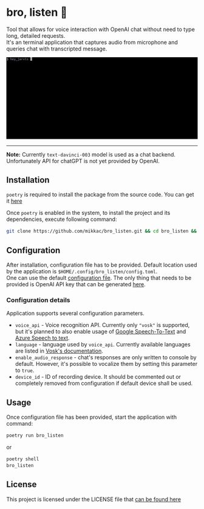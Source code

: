 # bro, listen 🤖
Tool that allows for voice interaction with OpenAI chat without need to type long, detailed requests. <br>
It's an terminal application that captures audio from microphone and queries chat with transcripted message.

<p align="center">
  <img src="https://github.com/mikkac/bro_listen/blob/master/demo/bro_demo.gif" alt="animated" />
</p>


---
**Note:** Currently `text-davinci-003` model is used as a chat backend. Unfortunately API for chatGPT is not yet provided by OpenAI.


## Installation

`poetry` is required to install the package from the source code. You can get it [here](https://python-poetry.org/docs/)

Once `poetry` is enabled in the system, to install the project and its dependencies, execute following command:

```bash
git clone https://github.com/mikkac/bro_listen.git && cd bro_listen && poetry install
```

## Configuration

After installation, configuration file has to be provided.
Default location used by the application is `$HOME/.config/bro_listen/config.toml`. <br>
One can use the default [configuration file](https://github.com/mikkac/bro_listen/blob/master/src/bro_listen/config.toml). The only thing that needs to be provided is OpenAI API key that can be generated [here](https://beta.openai.com/account/api-keys).

### Configuration details

Application supports several configuration parameters.
* `voice_api` - Voice recognition API. Currently only `"vosk"` is supported, but it's planned to also enable usage of [Google Speech-To-Text](https://cloud.google.com/speech-to-text) and [Azure Speech to text](https://azure.microsoft.com/en-us/products/cognitive-services/speech-to-text/).
* `language` - language used by `voice_api`. Currently available languages are listed in [Vosk's documentation](https://github.com/alphacep/vosk-api).
* `enable_audio_response` - chat's responses are only written to console by default. However, it's possible to vocalize them by setting this parameter to `true`.
* `device_id` - ID of recording device. It should be commented out or completely removed from configuration if default device shall be used.

## Usage

Once configuration file has been provided, start the application with command:
```bash
poetry run bro_listen
```
or

```bash
poetry shell
bro_listen
```

## License

This project is licensed under the LICENSE file that [can be found here](https://github.com/mikkac/bro_listen/blob/master/LICENSE.md)